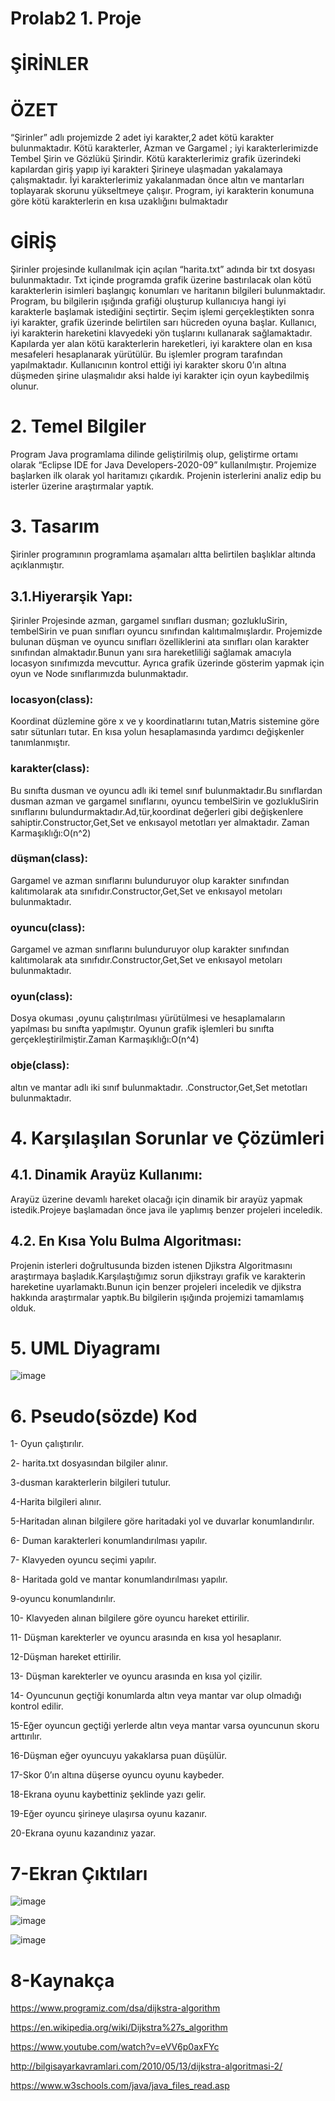 # Prolab2 1. Proje

# ŞİRİNLER

# ÖZET
“Şirinler” adlı projemizde 2 adet iyi karakter,2 adet kötü karakter bulunmaktadır.
Kötü karakterler, Azman ve Gargamel ; iyi karakterlerimizde Tembel Şirin ve Gözlükü
Şirindir. Kötü karakterlerimiz grafik üzerindeki kapılardan giriş yapıp iyi karakteri Şirineye ulaşmadan yakalamaya çalışmaktadır. İyi karakterlerimiz yakalanmadan önce altın ve mantarları toplayarak skorunu yükseltmeye çalışır. Program, iyi karakterin konumuna göre kötü karakterlerin en kısa uzaklığını bulmaktadır

# GİRİŞ
Şirinler projesinde kullanılmak için açılan “harita.txt” adında bir txt dosyası
bulunmaktadır. Txt içinde programda grafik üzerine bastırılacak olan kötü karakterlerin isimleri başlangıç konumları ve haritanın bilgileri bulunmaktadır.
Program, bu bilgilerin ışığında grafiği oluşturup kullanıcıya hangi iyi karakterle başlamak istediğini seçtirtir. Seçim işlemi gerçekleştikten sonra iyi karakter, grafik üzerinde belirtilen sarı hücreden oyuna başlar. Kullanıcı, iyi karakterin hareketini klavyedeki yön tuşlarını kullanarak sağlamaktadır. Kapılarda yer alan kötü karakterlerin hareketleri, iyi karaktere olan en kısa mesafeleri hesaplanarak yürütülür. Bu işlemler program tarafından yapılmaktadır. Kullanıcının kontrol ettiği iyi karakter skoru 0’ın altına düşmeden şirine
ulaşmalıdır aksi halde iyi karakter için oyun kaybedilmiş olunur.


# 2. Temel Bilgiler
Program Java programlama dilinde geliştirilmiş olup, geliştirme ortamı olarak
“Eclipse IDE for Java Developers-2020-09” kullanılmıştır. Projemize başlarken ilk olarak yol haritamızı çıkardık. Projenin isterlerini analiz edip bu isterler üzerine araştırmalar yaptık.


# 3. Tasarım
Şirinler programının programlama aşamaları altta belirtilen başlıklar altında açıklanmıştır.

## 3.1.Hiyerarşik Yapı:
Şirinler Projesinde azman, gargamel sınıfları dusman; gozlukluSirin, tembelSirin ve puan sınıfları oyuncu sınıfından kalıtımalmışlardır. Projemizde bulunan düşman ve oyuncu sınıfları özelliklerini ata sınıfları olan karakter sınıfından almaktadır.Bunun yanı sıra hareketliliği sağlamak amacıyla locasyon sınıfımızda mevcuttur. Ayrıca grafik üzerinde
gösterim yapmak için oyun ve Node sınıflarımızda bulunmaktadır.

### locasyon(class):
Koordinat düzlemine göre x ve y koordinatlarını tutan,Matris sistemine göre satır sütunları tutar. En kısa yolun hesaplamasında yardımcı değişkenler tanımlanmıştır.

### karakter(class):
Bu sınıfta dusman ve oyuncu adlı iki temel sınıf bulunmaktadır.Bu sınıflardan dusman azman ve gargamel sınıflarını, oyuncu tembelSirin ve gozlukluSirin sınıflarını bulundurmaktadır.Ad,tür,koordinat değerleri gibi değişkenlere
sahiptir.Constructor,Get,Set ve enkısayol metotları yer almaktadır. Zaman Karmaşıklığı:O(n^2)

### düşman(class):
Gargamel ve azman sınıflarını bulunduruyor olup karakter sınıfından kalıtımolarak ata sınıfıdır.Constructor,Get,Set ve enkısayol metoları bulunmaktadır.

### oyuncu(class): 
Gargamel ve azman sınıflarını bulunduruyor olup karakter sınıfından kalıtımolarak ata sınıfıdır.Constructor,Get,Set ve enkısayol metoları bulunmaktadır.

### oyun(class):
Dosya okuması ,oyunu çalıştırılması yürütülmesi ve hesaplamaların
yapılması bu sınıfta yapılmıştır. Oyunun grafik işlemleri bu sınıfta gerçekleştirilmiştir.Zaman Karmaşıklığı:O(n^4)

### obje(class):
altın ve mantar adlı iki sınıf bulunmaktadır. .Constructor,Get,Set metotları bulunmaktadır.


# 4. Karşılaşılan Sorunlar ve Çözümleri

## 4.1. Dinamik Arayüz Kullanımı:
Arayüz üzerine devamlı hareket olacağı için dinamik bir arayüz yapmak istedik.Projeye başlamadan önce java ile yaplımış benzer projeleri inceledik.

## 4.2. En Kısa Yolu Bulma Algoritması:
Projenin isterleri doğrultusunda bizden istenen Djikstra Algoritmasını araştırmaya başladık.Karşılaştığımız sorun djikstrayı grafik ve karakterin hareketine uyarlamaktı.Bunun için benzer projeleri inceledik ve djikstra hakkında araştırmalar yaptık.Bu bilgilerin ışığında projemizi tamamlamış olduk.

# 5. UML Diyagramı

![image](https://user-images.githubusercontent.com/58952369/180405920-c028f5c8-5a61-4a49-88b8-276e695c0d74.png)


# 6. Pseudo(sözde) Kod

1- Oyun çalıştırılır.

2- harita.txt dosyasından bilgiler alınır. 

3-dusman karakterlerin bilgileri tutulur. 

4-Harita bilgileri alınır.

5-Haritadan alınan bilgilere göre haritadaki yol ve duvarlar konumlandırılır. 

6- Duman karakterleri konumlandırılması yapılır.

7- Klavyeden oyuncu seçimi yapılır.

8- Haritada gold ve mantar konumlandırılması yapılır. 

9-oyuncu konumlandırılır.

10- Klavyeden alınan bilgilere göre oyuncu hareket ettirilir.

11- Düşman karekterler ve oyuncu arasında en kısa yol hesaplanır. 

12-Düşman hareket ettirilir.

13- Düşman karekterler ve oyuncu arasında en kısa yol çizilir.

14- Oyuncunun geçtiği konumlarda altın veya mantar var olup olmadığı kontrol edilir. 

15-Eğer oyuncun geçtiği yerlerde altın veya mantar varsa oyuncunun skoru arttırılır. 

16-Düşman eğer oyuncuyu yakaklarsa puan düşülür.

17-Skor 0’ın altına düşerse oyuncu oyunu kaybeder. 

18-Ekrana oyunu kaybettiniz şeklinde yazı gelir.

19-Eğer oyuncu şirineye ulaşırsa oyunu kazanır. 

20-Ekrana oyunu kazandınız yazar.


# 7-Ekran Çıktıları


![image](https://user-images.githubusercontent.com/58952369/180405412-406c7ee2-27fe-4beb-b195-11b2bbb36d6c.png)

![image](https://user-images.githubusercontent.com/58952369/180405464-1eb4bc8c-5bd1-4a28-b166-4e08ff774d97.png)

![image](https://user-images.githubusercontent.com/58952369/180405573-979df9b7-5b78-42fe-81e2-819e37f0f16a.png)



# 8-Kaynakça 

https://www.programiz.com/dsa/dijkstra-algorithm 

https://en.wikipedia.org/wiki/Dijkstra%27s_algorithm

https://www.youtube.com/watch?v=eVV6p0axFYc 

http://bilgisayarkavramlari.com/2010/05/13/dijkstra-algoritmasi-2/ 

https://www.w3schools.com/java/java_files_read.asp
